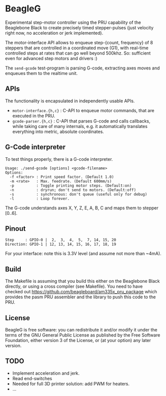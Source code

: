 BeagleG
=======

Experimental step-motor controller using the PRU capability of the
Beaglebone Black to create precisely timed stepper-pulses (just velocity right
now, no acceleration or jerk implemented).

The motor-interface API allows to enqueue step-{count, frequency}
of 8 steppers that are controlled in a coordinated move (G1), with real-time
controlled steps at rates that can go well beyond 500khz.
So: sufficient even for advanced step motors and drivers :)

The `send-gcode` test-program is parsing G-code, extracting axes moves and
enqueues them to the realtime unit.

## APIs
The functionality is encapsulated in independently usable APIs.

   - `motor-interface.{h,c}` : C-API to enqueue motor commands, that are executed
     in the PRU.
   - `gcode-parser.{h,c}` : C-API that parses G-code and calls callbacks, while
     taking care of many internals, e.g. it automatically translates everything
     into metric, absolute coordinates.

## G-Code interpreter
To test things properly, there is a G-code interpreter.

    Usage: ./send-gcode [options] <gcode-filename>
    Options:
      -f <factor> : Print speed factor. (Default 1.0)
      -m <rate>   : Max. feedrate. (Default 600mm/s)
      -p          : Toggle printing motor steps. (Default:on)
      -n          : dryrun; don't send to motors. (Default:off)
      -s          : synchronous: don't queue (useful only for debug)
      -l          : Loop forever.

The G-code understands axes X, Y, Z, E, A, B, C and maps them to stepper [0..6].

## Pinout

    Step     : GPIO-0 |  2,  3,  4,  5,  7, 14, 15, 20
    Direction: GPIO-1 | 12, 13, 14, 15, 16, 17, 18, 19

For your interface: note this is 3.3V level (and assume not more than ~4mA).

## Build
The Makefile is assuming that you build this either on the Beaglebone Black
directly, or using a cross compiler (see Makefile).
You need to have checked out https://github.com/beagleboard/am335x_pru_package
which provides the pasm PRU assembler and the library to push this code to the
PRU.

## License
BeagleG is free software: you can redistribute it and/or modify
it under the terms of the GNU General Public License as published by
the Free Software Foundation, either version 3 of the License, or
(at your option) any later version.

## TODO
   - Implement acceleration and jerk.
   - Read end-switches
   - Needed for full 3D printer solution: add PWM for heaters.
   - ...
